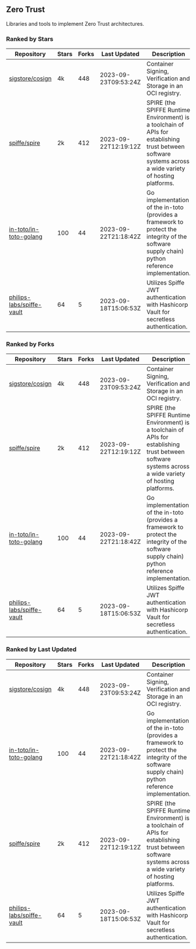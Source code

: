 ## Zero Trust

Libraries and tools to implement Zero Trust architectures.

### Ranked by Stars

| Repository | Stars | Forks | Last Updated | Description | 
|------------|-------|-------|--------------|-------------|
| [sigstore/cosign](https://github.com/sigstore/cosign) | 4k | 448 | 2023-09-23T09:53:24Z |  Container Signing, Verification and Storage in an OCI registry. |
| [spiffe/spire](https://github.com/spiffe/spire) | 2k | 412 | 2023-09-22T12:19:12Z |  SPIRE (the SPIFFE Runtime Environment) is a toolchain of APIs for establishing trust between software systems across a wide variety of hosting platforms. |
| [in-toto/in-toto-golang](https://github.com/in-toto/in-toto-golang) | 100 | 44 | 2023-09-22T21:18:42Z |  Go implementation of the in-toto (provides a framework to protect the integrity of the software supply chain) python reference implementation. |
| [philips-labs/spiffe-vault](https://github.com/philips-labs/spiffe-vault) | 64 | 5 | 2023-09-18T15:06:53Z |  Utilizes Spiffe JWT authentication with Hashicorp Vault for secretless authentication. |

### Ranked by Forks

| Repository | Stars | Forks | Last Updated | Description | 
|------------|-------|-------|--------------|-------------|
| [sigstore/cosign](https://github.com/sigstore/cosign) | 4k | 448 | 2023-09-23T09:53:24Z |  Container Signing, Verification and Storage in an OCI registry. |
| [spiffe/spire](https://github.com/spiffe/spire) | 2k | 412 | 2023-09-22T12:19:12Z |  SPIRE (the SPIFFE Runtime Environment) is a toolchain of APIs for establishing trust between software systems across a wide variety of hosting platforms. |
| [in-toto/in-toto-golang](https://github.com/in-toto/in-toto-golang) | 100 | 44 | 2023-09-22T21:18:42Z |  Go implementation of the in-toto (provides a framework to protect the integrity of the software supply chain) python reference implementation. |
| [philips-labs/spiffe-vault](https://github.com/philips-labs/spiffe-vault) | 64 | 5 | 2023-09-18T15:06:53Z |  Utilizes Spiffe JWT authentication with Hashicorp Vault for secretless authentication. |

### Ranked by Last Updated

| Repository | Stars | Forks | Last Updated | Description | 
|------------|-------|-------|--------------|-------------|
| [sigstore/cosign](https://github.com/sigstore/cosign) | 4k | 448 | 2023-09-23T09:53:24Z |  Container Signing, Verification and Storage in an OCI registry. |
| [in-toto/in-toto-golang](https://github.com/in-toto/in-toto-golang) | 100 | 44 | 2023-09-22T21:18:42Z |  Go implementation of the in-toto (provides a framework to protect the integrity of the software supply chain) python reference implementation. |
| [spiffe/spire](https://github.com/spiffe/spire) | 2k | 412 | 2023-09-22T12:19:12Z |  SPIRE (the SPIFFE Runtime Environment) is a toolchain of APIs for establishing trust between software systems across a wide variety of hosting platforms. |
| [philips-labs/spiffe-vault](https://github.com/philips-labs/spiffe-vault) | 64 | 5 | 2023-09-18T15:06:53Z |  Utilizes Spiffe JWT authentication with Hashicorp Vault for secretless authentication. |

